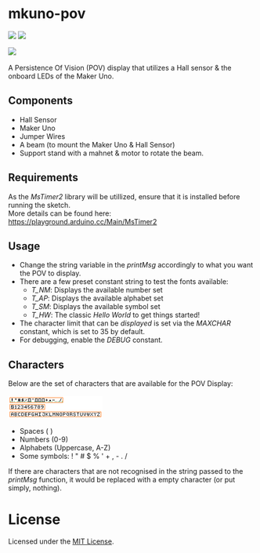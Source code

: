 # mkuno-pov
<a href="LICENSE" ><img src="https://img.shields.io/github/license/cyaninfinite/mkuno-pov?style=flat-square"/></a>
<a href="https://github.com/cyaninfinite/mkuno-pov/workflows/ard-ci.yml" ><img src="https://img.shields.io/github/workflow/status/cyaninfinite/mkuno-pov/Arduino-CI?label=Build&logo=arduino&style=flat-square"/></a>

<a href="https://cyaninfinite.com/pov-display-with-maker-uno/" ><img src="https://img.shields.io/badge/Documentation-@Cyaninfinite-blue?style=for-the-badge"/></a>

A Persistence Of Vision (POV) display that utilizes a Hall sensor &amp; the onboard LEDs of the Maker Uno.

## Components
- Hall Sensor
- Maker Uno
- Jumper Wires
- A beam (to mount the Maker Uno & Hall Sensor)
- Support stand with a mahnet & motor to rotate the beam.

## Requirements
As the *MsTimer2* library will be utillized, ensure that it is installed before running the sketch. <br/> 
More details can be found here: https://playground.arduino.cc/Main/MsTimer2

## Usage
- Change the string variable in the _printMsg_ accordingly to what you want the POV to display. 
- There are a few preset constant string to test the fonts available: 
  - *T_NM*: Displays the available number set
  - *T_AP*: Displays the available alphabet set
  - *T_SM*: Displays the available symbol set
  - *T_HW*: The classic *Hello World* to get things started!
- The character limit that can be _displayed_ is set via the _MAXCHAR_ constant, which is set to 35 by default.
- For debugging, enable the *DEBUG* constant.

## Characters
Below are the set of characters that are available for the POV Display:
<br/><br/>
![](./docs/assets/f7x7.png)
<br/>

- Spaces ( )
- Numbers (0-9)
- Alphabets (Uppercase, A-Z)
- Some symbols: ! " # $ % ' + , - . /

If there are characters that are not recognised in the string passed to the *printMsg* function, it would be replaced with a empty character (or put simply, nothing).

# License
Licensed under the [MIT License](./LICENSE).



